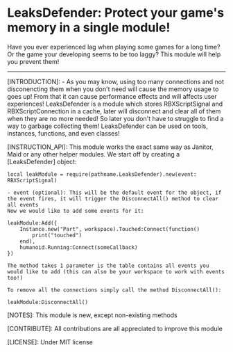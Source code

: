 # LeaksDefender: Protect your game's memory in a single module!

Have you ever experienced lag when playing some games for a long time? Or the game your developing seems to be too laggy?
This module will help you prevent them!

----------------------------------------------------------------------------------------------------------------------------------------------------------

[INTRODUCTION]:
    - As you may know, using too many connections and not disconencting them when you don't need will cause the memory usage to goes up!
    From that it can cause performance effects and will affects user experiences! LeaksDefender is a module which stores RBXScriptSignal and RBXScriptConnection in a cache, later will disconnect and clear all of them when they are no more needed! So later you don't have to struggle to find a way to garbage collecting them!
    LeaksDefender can be used on tools, instances, functions, and even classes!

[INSTRUCTION_API]:
    This module works the exact same way as Janitor, Maid or any other helper modules. We start off by creating a [LeaksDefender] object:

    local leakModule = require(pathname.LeaksDefender).new(event: RBXScriptSignal)

    - event (optional): This will be the default event for the object, if the event fires, it will trigger the DisconnectAll() method to clear all events
    Now we would like to add some events for it:

    leakModule:Add({
        Instance.new("Part", workspace).Touched:Connect(function()
            print("touched")
        end),
        humanoid.Running:Connect(someCallback)
    })

    The method takes 1 parameter is the table contains all events you would like to add (this can also be your workspace to work with events too!)

    To remove all the connections simply call the method DisconnectAll():

    leakModule:DisconnectAll()

[NOTES]: This module is new, except non-existing methods

[CONTRIBUTE]: All contributions are all appreciated to improve this module

[LICENSE]: Under MIT license
